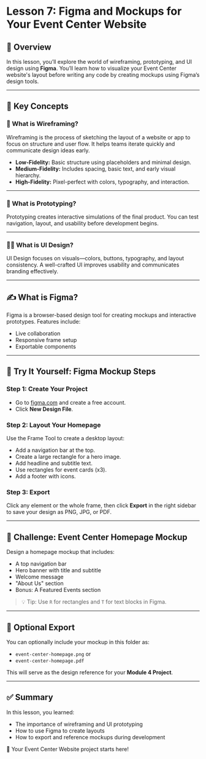 # Lesson 7: Figma and Mockups for Your Event Center Website

## 📌 Overview
In this lesson, you’ll explore the world of wireframing, prototyping, and UI design using **Figma**. You’ll learn how to visualize your Event Center website's layout before writing any code by creating mockups using Figma’s design tools.

---

## 🧠 Key Concepts

### 🔲 What is Wireframing?
Wireframing is the process of sketching the layout of a website or app to focus on structure and user flow. It helps teams iterate quickly and communicate design ideas early.

- **Low-Fidelity:** Basic structure using placeholders and minimal design.
- **Medium-Fidelity:** Includes spacing, basic text, and early visual hierarchy.
- **High-Fidelity:** Pixel-perfect with colors, typography, and interaction.

---

### 🔁 What is Prototyping?
Prototyping creates interactive simulations of the final product. You can test navigation, layout, and usability before development begins.

---

### 🧑‍🎨 What is UI Design?
UI Design focuses on visuals—colors, buttons, typography, and layout consistency. A well-crafted UI improves usability and communicates branding effectively.

---

## ✍️ What is Figma?

Figma is a browser-based design tool for creating mockups and interactive prototypes. Features include:

- Live collaboration
- Responsive frame setup
- Exportable components

---

## 🧪 Try It Yourself: Figma Mockup Steps

### Step 1: Create Your Project
- Go to [figma.com](https://figma.com) and create a free account.
- Click **New Design File**.

### Step 2: Layout Your Homepage
Use the Frame Tool to create a desktop layout:
- Add a navigation bar at the top.
- Create a large rectangle for a hero image.
- Add headline and subtitle text.
- Use rectangles for event cards (x3).
- Add a footer with icons.

### Step 3: Export
Click any element or the whole frame, then click **Export** in the right sidebar to save your design as PNG, JPG, or PDF.

---

## 🎨 Challenge: Event Center Homepage Mockup

Design a homepage mockup that includes:
- A top navigation bar
- Hero banner with title and subtitle
- Welcome message
- "About Us" section
- Bonus: A Featured Events section

> 💡 Tip: Use `R` for rectangles and `T` for text blocks in Figma.

---

## 📁 Optional Export

You can optionally include your mockup in this folder as:
- `event-center-homepage.png` or
- `event-center-homepage.pdf`

This will serve as the design reference for your **Module 4 Project**.

---

## ✅ Summary

In this lesson, you learned:
- The importance of wireframing and UI prototyping
- How to use Figma to create layouts
- How to export and reference mockups during development

🎯 Your Event Center Website project starts here!
